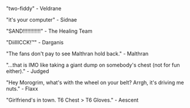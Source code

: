 "two-fiddy" - Veldrane

"it's your computer" - Sidnae

"SAND!!!!!!!!!!!!" - The Healing Team

"DiiIIICCK!™" - Darganis

"The fans don't pay to see Malthran hold back." - Malthran


"...that is IMO like taking a giant dump on somebody's chest (not for fun either)." - Judged


"Hey Morogrim, what's with the wheel on your belt?  Arrgh, it's driving me nuts." - Flaxx


"Girlfriend's in town. T6 Chest > T6 Gloves." - Aescent